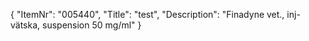 {
  "ItemNr": "005440",
  "Title": "test",
  "Description": "Finadyne vet., inj-vätska, suspension 50 mg/ml"
}